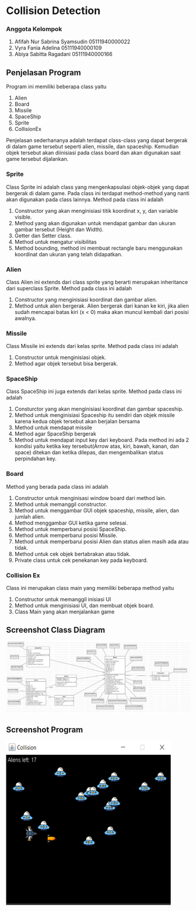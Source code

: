 # Collision Detection
### Anggota Kelompok
1. Afifah Nur Sabrina Syamsudin 05111940000022
2. Vyra Fania Adelina 05111940000109
3. Abiya Sabitta Ragadani 05111940000166

## Penjelasan Program
Program ini memiliki beberapa class yaitu
1. Alien
2. Board
3. Missile
4. SpaceShip
5. Sprite
6. CollisionEx

Penjelasan sederhananya adalah terdapat class-class yang dapat bergerak di dalam game tersebut seperti alien, missile, dan spaceship. Kemudian objek tersebut akan diinisiasi pada class board dan akan digunakan saat game tersebut dijalankan.

### Sprite
Class Sprite ini adalah class yang mengenkapsulasi objek-objek yang dapat bergerak di dalam game. Pada class ini terdapat method-method yang nanti akan digunakan pada class lainnya. Method pada class ini adalah
1. Constructor yang akan menginisiasi titik koordinat x, y, dan variable visible.
2. Method yang akan digunakan untuk mendapat gambar dan ukuran gambar tersebut (Height dan Width).
3. Getter dan Setter class.
4. Method untuk mengatur visibilitas
5. Method bounding, method ini membuat rectangle baru menggunakan koordinat dan ukuran yang telah didapatkan.

### Alien
Class Alien ini extends dari class sprite yang berarti merupakan inheritance dari superclass Sprite. Method pada class ini adalah
1. Constructor yang menginisiasi koordinat dan gambar alien.
2. Method untuk alien bergerak.
 Alien bergerak dari kanan ke kiri, jika alien sudah mencapai batas kiri (x < 0) maka akan muncul kembali dari posisi awalnya.
 
### Missile
Class Missile ini extends dari kelas sprite. Method pada class ini adalah
1. Constructor untuk menginisiasi objek.
2. Method agar objek tersebut bisa bergerak.

### SpaceShip
Class SpaceShip ini juga extends dari kelas sprite. Method pada class ini adalah
1. Consturctor yang akan menginisiasi koordinat dan gambar spaceship.
2. Method untuk menginisiasi Spaceship itu sendiri dan objek missile karena kedua objek tersebut akan berjalan bersama
3. Method untuk mendapat missile
4. Method agar SpaceShip bergerak
5. Method untuk mendapat input key dari keyboard. Pada method ini ada 2 kondisi yaitu ketika key tersebut(Arrow atas, kiri, bawah, kanan, dan space) ditekan dan ketika dilepas, dan mengembalikan status perpindahan key.

### Board
Method yang berada pada class ini adalah
1. Constructor untuk menginisasi window board dari method lain.
2. Method untuk memanggil constructor.
3. Method untuk menggambar GUI objek spaceship, missile, alien, dan jumlah alien.
4. Method menggambar GUI ketika game selesai.
5. Method untuk memperbarui posisi SpaceShip.
6. Method untuk memperbarui posisi Missile.
7. Method untuk memperbarui posisi Alien dan status alien masih ada atau tidak.
8. Method untuk cek objek bertabrakan atau tidak.
9. Private class untuk cek penekanan key pada keyboard.

### Collision Ex
Class ini merupakan class main yang memiliki beberapa method yaitu
1. Constructor untuk memanggil inisiasi UI
2. Method untuk menginisiasi UI, dan membuat objek board.
3. Class Main yang akan menjalankan game

## Screenshot Class Diagram
<p float="left"><img src="Screenshot/SS_Collision_Detection.png"></p>

## Screenshot Program
<img src="Screenshot/SS_Collision_Detection3.png" width=450 height= 450>
